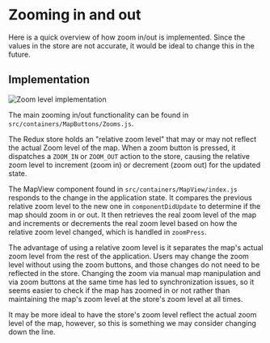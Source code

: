 # Zooming in and out

Here is a quick overview of how zoom in/out is implemented. Since the values in the store are not accurate, it would be ideal to change this in the future.

## Implementation
![Zoom level implementation](./images/zooms.PNG)

The main zooming in/out functionality can be found in `src/containers/MapButtons/Zooms.js`.

The Redux store holds an "relative zoom level" that may or may not reflect the actual Zoom level of the map. When a zoom button is pressed, it dispatches a `ZOOM_IN` or `ZOOM_OUT` action to the store, causing the relative zoom level to increment (zoom in) or decrement (zoom out) for the updated state.

The MapView component found in `src/containers/MapView/index.js` responds to the change in the application state. It compares the previous relative zoom level to the new one in `componentDidUpdate` to determine if the map should zoom in or out. It then retrieves the real zoom level of the map and increments or decrements the real zoom level based on how the relative zoom level changed, which is handled in `zoomPress`.

The advantage of using a relative zoom level is it separates the map's actual zoom level from the rest of the application. Users may change the zoom level without using the zoom buttons, and those changes do not need to be reflected in the store. Changing the zoom via manual map manipulation and via zoom buttons at the same time has led to synchronization issues, so it seems easier to check if the map has zoomed in or not rather than maintaining the map's zoom level at the store's zoom level at all times.

It may be more ideal to have the store's zoom level reflect the actual zoom level of the map, however, so this is something we may consider changing down the line.
